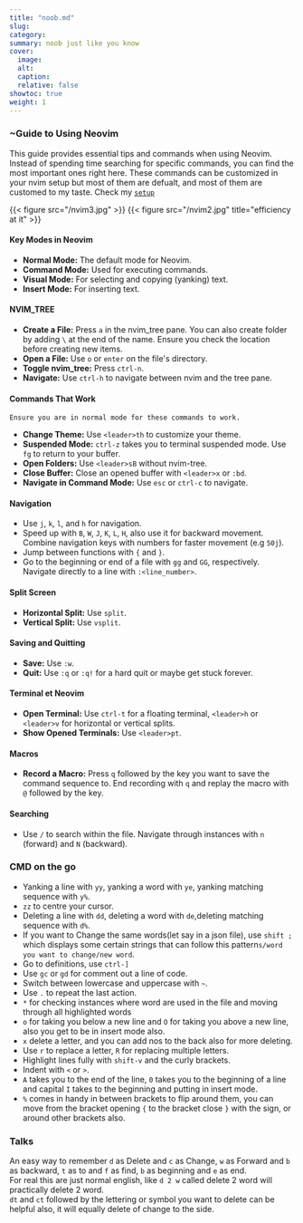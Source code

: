 ```yaml
---
title: "noob.md"
slug:
category:
summary: noob just like you know
cover:
  image:
  alt:
  caption:
  relative: false
showtoc: true
weight: 1
---
```


### ~Guide to Using Neovim

This guide provides essential tips and commands when using Neovim. Instead of spending time searching for specific commands, you can find the most important ones right here. These commands can be customized in your nvim setup but most of them are defualt, and most of them are customed to my taste. Check my [`setup`](https://github.com/Dudeiebot/nvim)

{{< figure src="/nvim3.jpg" >}}
{{< figure src="/nvim2.jpg" title="efficiency at it"  >}}


#### Key Modes in Neovim

- **Normal Mode:** The default mode for Neovim.
- **Command Mode:** Used for executing commands.
- **Visual Mode:** For selecting and copying (yanking) text.
- **Insert Mode:** For inserting text.

#### NVIM_TREE

- **Create a File:** Press `a` in the nvim_tree pane. You can also create folder by adding `\` at the end of the name. Ensure you check the location before creating new items.
- **Open a File:** Use `o` or `enter` on the file's directory.
- **Toggle nvim_tree:** Press `ctrl-n`.
- **Navigate:** Use `ctrl-h` to navigate between nvim and the tree pane.

#### Commands That Work

`Ensure you are in normal mode for these commands to work.`
- **Change Theme:** Use `<leader>th` to customize your theme.
- **Suspended Mode:** `ctrl-z` takes you to terminal suspended mode. Use `fg` to return to your buffer.
- **Open Folders:** Use `<leader>sB` without nvim-tree.
- **Close Buffer:** Close an opened buffer with `<leader>x` or `:bd`.
- **Navigate in Command Mode:** Use `esc` or `ctrl-c` to navigate.

#### Navigation

- Use `j`, `k`, `l`, and `h` for navigation.
- Speed up with `B`, `W`, `J`, `K`, `L`, `H`, also use it for backward movement. Combine navigation keys with numbers for faster movement (e.g `50j`).
- Jump between functions with `{` and `}`.
- Go to the beginning or end of a file with `gg` and `GG`, respectively. Navigate directly to a line with `:<line_number>`.

#### Split Screen

- **Horizontal Split:** Use `split`.
- **Vertical Split:** Use `vsplit`.

#### Saving and Quitting

- **Save:** Use `:w`.
- **Quit:** Use `:q` or `:q!` for a hard quit or maybe get stuck forever.


#### Terminal et Neovim

- **Open Terminal:** Use `ctrl-t` for a floating terminal, `<leader>h` or `<leader>v` for horizontal or vertical splits.
- **Show Opened Terminals:** Use `<leader>pt`.

#### Macros

- **Record a Macro:** Press `q` followed by the key you want to save the command sequence to. End recording with `q` and replay the macro with `@` followed by the key.

#### Searching

- Use `/` to search within the file. Navigate through instances with `n` (forward) and `N` (backward).


### CMD on the go  
- Yanking a line with `yy`, yanking a word with `ye`, yanking matching sequence with `y%`.  
- `zz` to centre your cursor.  
- Deleting a line with `dd`, deleting a word with `de`,deleting matching sequence with `d%`.  
- If you want to Change the same words(let say in a json file), use `shift ;` which displays some certain strings that can follow this pattern`s/word you want to change/new word`.
- Go to definitions, use `ctrl-]`
- Use `gc` or `gd` for comment out a line of code.
- Switch between lowercase and uppercase with `~`.
- Use `.` to repeat the last action.
- `*` for checking instances where word are used in the file and moving through all highlighted words
- `o` for  taking you below a  new line and `O` for taking you above a new line, also you get to be in insert mode also.
- `x` delete a letter, and you can add nos to the back also for more deleting.  
- Use `r` to replace a letter, `R` for replacing multiple letters.
- Highlight lines fully with `shift-v` and the curly brackets.
- Indent with `<` or `>`.
- `A` takes you to the end of the line, `0` takes you to the beginning of a line and capital `I` takes to the beginning and putting in insert mode.
- `%` comes in handy in between brackets to flip around them, you can move from the bracket opening `{` to the bracket close `}` with the sign, or around other brackets also.


### Talks
An easy way to remember `d` as Delete and `c` as Change, `w` as Forward and `b` as backward, `t` as to and `f` as find, `b` as beginning and `e` as end.  
For real this are just normal english, like `d 2 w` called delete 2 word will practically delete 2 word.  
`dt` and `ct` followed by the lettering or symbol you want to delete can be helpful also, it will equally delete of change to the side.  

